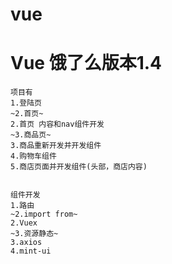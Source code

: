 # vue

<h1>Vue 饿了么版本1.4</h1>

	项目有
	1.登陆页
	~2.首页~
	2.首页 内容和nav组件开发
	~3.商品页~
	3.商品重新开发并开发组件
	4.购物车组件
	5.商店页面并开发组件(头部，商店内容)


	组件开发
	1.路由
	~2.import from~
	2.Vuex
	~3.资源静态~
	3.axios
	4.mint-ui



